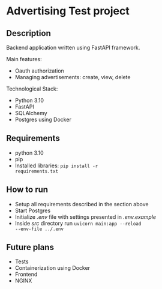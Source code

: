 # Advertising Test project

## Description 

Backend application written using FastAPI framework. 

Main features:
* Oauth authorization
* Managing advertisements: create, view, delete

Technological Stack:
* Python 3.10
* FastAPI
* SQLAlchemy
* Postgres using Docker

## Requirements

* python 3.10
* pip
* Installed libraries: <code>pip install -r requirements.txt</code>

## How to run

* Setup all requirements described in the section above
* Start Postgres
* Initialize *.env* file with settings presented in *.env.example* 
* Inside *src* directory run <code>uvicorn main:app --reload --env-file ../.env </code>

## Future plans

* Tests
* Containerization using Docker
* Frontend
* NGINX